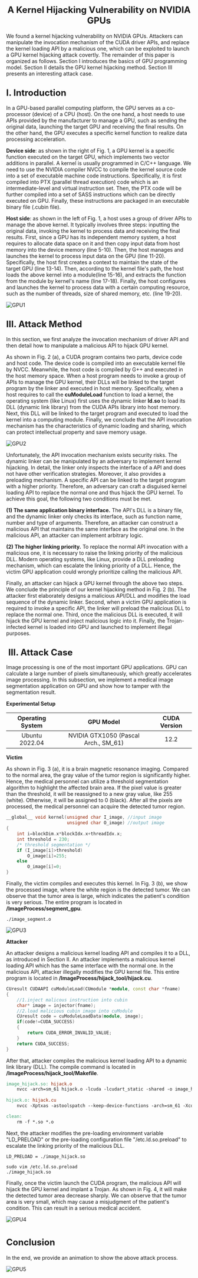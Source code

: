 # <center><font size=5> A Kernel Hijacking Vulnerability on NVIDIA GPUs</font></center>

We found a kernel hijacking vulnerability on NVIDIA GPUs. Attackers can manipulate the invocation mechanism of the CUDA driver APIs, and replace the kernel loading API by a malicious one, which can be exploited to launch a GPU kernel hijacking attack covertly. The remainder of this paper is organized as follows. Section I introduces the basics of GPU programming model. Section II details the GPU kernel hijacking method. Section III presents an interesting attack case.



## <font size=5> I. Introduction</font>

In a GPU-based parallel computing platform, the GPU serves as a co-processor (device) of a CPU (host). On the one hand, a host needs to use APIs provided by the manufacturer to manage a GPU, such as sending the original data, launching the target GPU and receiving the final results. On the other hand, the GPU executes a specific kernel function to realize data processing acceleration.

**Device side**: as shown in the right of Fig. 1, a GPU kernel is a specific function executed on the target GPU, which implements two vector additions in parallel. A kernel is usually programmed in C/C++ language. We need to use the NVIDIA compiler NVCC to compile the kernel source code into a set of executable machine code instructions. Specifically, it is first compiled into PTX (parallel thread execution) code which is an intermediate-level and virtual instruction set. Then, the PTX code will be further compiled into a set of SASS instructions which can be directly executed on GPU. Finally, these instructions are packaged in an executable binary file (.cubin file).

**Host side**: as shown in the left of Fig. 1, a host uses a group of driver APIs to manage the above kernel. It typically involves three steps: inputting the original data, invoking the kernel to process data and receiving the final results. First, since a GPU has its independent memory system, a host requires to allocate data space on it and then copy input data from host memory into the device memory (line 5-10). Then, the host manages and launches the kernel to process input data on the GPU (line 11-20). Specifically, the host first creates a context to maintain the state of the target GPU (line 13-14). Then, according to the kernel file's path, the host loads the above kernel into a module(line 15-16), and extracts the function from the module by kernel's name (line 17-18). Finally, the host configures and launches the kernel to process data with a certain computing resource, such as the number of threads, size of shared memory, etc. (line 19-20). 

![GPU1](https://github.com/uestc-cyberlab/gpu_kernel_hijack/blob/main/images/programming_model.png)



## <font size=5> III. Attack Method</font>

In this section, we first analyze the invocation mechanism of driver API and then detail how to manipulate a malicious API to hijack GPU kernel.

As shown in Fig. 2 (a), a CUDA program contains two parts, device code and host code. The device code is compiled into an executable kernel file by NVCC. Meanwhile, the host code is compiled by G++ and executed in the host memory space. When a host program needs to invoke a group of APIs to manage the GPU kernel, their DLLs will be linked to the target program by the linker and executed in host memory. Specifically, when a host requires to call the **cuModuleLoad** function to load a kernel, the operating system (like Linux) first uses the dynamic linker **ld.so** to load its DLL (dynamic link library) from the CUDA APIs library into host memory. Next, this DLL will be linked to the target program and executed to load the kernel into a computing module. Finally, we conclude that the API invocation mechanism has the characteristics of dynamic loading and sharing, which can protect intellectual property and save memory usage.

![GPU2](https://github.com/uestc-cyberlab/gpu_kernel_hijack/blob/main/images/hijack.png)

Unfortunately, the API invocation mechanism exists security risks. The dynamic linker can be manipulated by an adversary to implement kernel hijacking.
In detail, the linker only inspects the interface of a API and does not have other verification strategies. Moreover, it also provides a preloading mechanism. A specific API can be linked to the target program with a higher priority. Therefore, an adversary can craft a disguised kernel loading API to replace the normal one and thus hijack the GPU kernel. To achieve this goal, the following two conditions must be met.

**(1) The same application binary interface.** The API's DLL is a binary file, and the dynamic linker only checks its interface, such as function name, number and type of arguments. Therefore, an attacker can construct a malicious API that maintains the same interface as the original one. In the malicious API, an attacker can implement arbitrary logic.

**(2) The higher linking priority.** To replace the normal API invocation with a malicious one, it is necessary to raise the linking priority of the malicious DLL. Modern operating systems, like Linux, provide a DLL preloading mechanism, which can escalate the linking priority of a DLL. Hence, the victim GPU application could wrongly prioritize calling the malicious API.

Finally, an attacker can hijack a GPU kernel through the above two steps. We conclude the principle of our kernel hijacking method in Fig. 2 (b). The attacker first elaborately designs a malicious API/DLL and modifies the load sequence of the dynamic linker. Second, when a victim GPU application is required to invoke a specific API, the linker will preload the malicious DLL to replace the normal one. Third, once the malicious DLL is executed, it will hijack the GPU kernel and inject malicious logic into it. Finally, the Trojan-infected kernel is loaded into GPU and launched to implement illegal purposes.




## <font size=5> III. Attack Case </font>

Image processing is one of the most important GPU applications. GPU can calculate a large number of pixels simultaneously, which greatly accelerates image processing. In this subsection, we implement a medical image segmentation application on GPU and show how to tamper with the segmentation result.

**Experimental Setup**

| Operating System |              GPU Model               | CUDA Version |
| :--------------: | :----------------------------------: | :----------: |
|  Ubuntu 2022.04  | NVIDIA GTX1050 (Pascal Arch., SM_61) |     12.2     |

**Victim**

As shown in Fig. 3 (a), it is a brain magnetic resonance imaging. Compared to the normal area, the gray value of the tumor region is significantly higher. Hence, the medical personnel can utilize a threshold segmentation algorithm to highlight the affected brain area. If the pixel value is greater than the threshold, it will be reassigned to a new gray value, like 255 (white). Otherwise, it will be assigned to 0 (black). After all the pixels are processed, the medical personnel can acquire the detected tumor region. 

```c++
__global__ void kernel(unsigned char I_image, //input image
                       unsigned char O_image) //output image
{
	int i=blockDim.x*blockIdx.x+threadIdx.x;
    int threshold = 230;
    /* threshold segmentation */
	if (I_image[i]>threshold)
		O_image[i]=255;
	else
		O_image[i]=0;
}
```
Finally, the victim compiles and executes this kernel. In Fig. 3 (b), we show the processed image, where the white region is the detected tumor. We can observe that the tumor area is large, which indicates the patient's condition is very serious. The entire program is located in **/ImageProcess/segment_gpu**. 

```
./image_segment.o
```

![GPU3](https://github.com/uestc-cyberlab/gpu_kernel_hijack/blob/main/images/reference.png)

**Attacker**

An attacker designs a malicious kernel loading API and compiles it to a DLL, as introduced in Section II. An attacker implements a malicious kernel loading API which has the same interface with the normal one. In the malicious API, attacker illegally modifies the GPU kernel file. This entire program is located in **/ImageProcess/hijack_tool/hijack.cu**. 

```c++
CUresult CUDAAPI cuModuleLoad(CUmodule *module, const char *fname)
{
	//1.inject malicous instruction into cubin
	char* image = injector(fname);
	//2.load malicious cubin image into cuModule
	CUresult code = cuModuleLoadData(module, image);
	if(code!=CUDA_SUCCESS)
	{
		return CUDA_ERROR_INVALID_VALUE;
	}
	return CUDA_SUCCESS;
}
```

After that, attacker compiles the malicious kernel loading API to a dynamic link library (DLL). The compile command is located in **/ImageProcess/hijack_tool/Makefile**. 

```makefile
image_hijack.so: hijack.o
	nvcc -arch=sm_61 hijack.o -lcuda -lcudart_static -shared -o image_hijack.so
	
hijack.o: hijack.cu
	nvcc -Xptxas -astoolspatch --keep-device-functions -arch=sm_61 -Xcompiler -fPIC -c hijack.cu -o hijack.o

clean:
	rm -f *.so *.o
```

Next, the attacker modifies the pre-loading environment variable "LD_PRELOAD" or the pre-loading  configuration file "/etc.ld.so.preload" to escalate the linking priority of the malicious DLL.

```
LD_PRELOAD = ./image_hijack.so
```

```
sudo vim /etc.ld.so.preload
./image_hijack.so
```

Finally, once the victim launch the CUDA program, the malicious API will hijack the GPU kernel and implant a Trojan. As shown in Fig. 4, it will make the detected tumor area decrease sharply. We can observe that the tumor area is very small, which may cause a misjudgment of the patient's condition. This can result in a serious medical accident. 

![GPU4](https://github.com/uestc-cyberlab/gpu_kernel_hijack/blob/main/images/malicious.png)



# <font size=5> Conclusion </font>

In the end, we provide an animation to show the above attack process.

![GPU5](https://github.com/uestc-cyberlab/gpu_kernel_hijack/blob/main/images/animation.gif)

